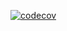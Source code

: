 [![codecov](https://codecov.io/github/akshaynawale/PhotoOrganizer/branch/main/graph/badge.svg?token=L9EB9RLMPB)](https://codecov.io/github/akshaynawale/PhotoOrganizer)

